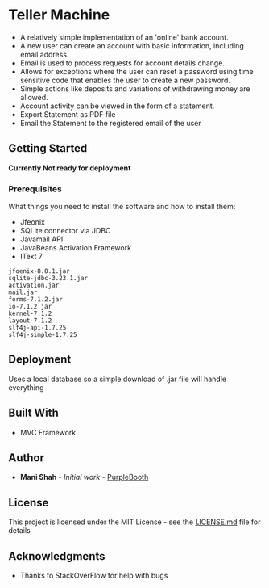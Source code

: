 # Teller Machine

* A relatively simple implementation of an 'online' bank account. 
* A new user can create an account with basic information, including email address. 
* Email is used to process requests for account details change.
* Allows for exceptions where the user can reset a password using time sensitive code that enables the user to create a new password. 
* Simple actions like deposits and variations of withdrawing money are allowed.
* Account activity can be viewed in the form of a statement.
* Export Statement as PDF file
* Email the  Statement to the registered email of the user

## Getting Started

****Currently Not ready for deployment****

### Prerequisites

What things you need to install the software and how to install them:
- Jfeonix
- SQLite connector via JDBC
- Javamail API
- JavaBeans Activation Framework
- IText 7

```
jfoenix-8.0.1.jar
sqlite-jdbc-3.23.1.jar
activation.jar
mail.jar
forms-7.1.2.jar
io-7.1.2.jar
kernel-7.1.2
layout-7.1.2
slf4j-api-1.7.25
slf4j-simple-1.7.25
```
## Deployment

Uses a local database so a simple download of .jar file will handle everything

## Built With

* MVC Framework

## Author

* **Mani Shah** - *Initial work* - [PurpleBooth](https://github.com/Mani9723)

## License

This project is licensed under the MIT License - see the [LICENSE.md](LICENSE.md) file for details

## Acknowledgments

* Thanks to StackOverFlow for help with bugs
